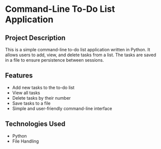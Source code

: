 # Command-Line To-Do List Application

## Project Description
This is a simple command-line to-do list application written in Python. It allows users to add, view, and delete tasks from a list. The tasks are saved in a file to ensure persistence between sessions.

## Features
- Add new tasks to the to-do list
- View all tasks
- Delete tasks by their number
- Save tasks to a file
- Simple and user-friendly command-line interface

## Technologies Used
- Python
- File Handling
